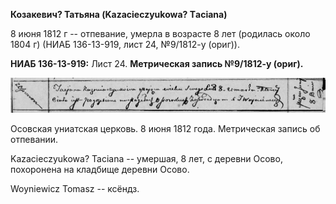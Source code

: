 **Козакевич? Татьяна (Kazacieczyukowa? Тaciana)**

8 июня 1812 г -- отпевание, умерла в возрасте 8 лет (родилась около 1804
г) (НИАБ 136-13-919, лист 24, №9/1812-у (ориг)).

**НИАБ 136-13-919:** Лист 24. **Метрическая запись №9/1812-у (ориг).**

![](./media/7dee41933b44c53e2254b0bc55257c712de7148e.png)

Осовская униатская церковь. 8 июня 1812 года. Метрическая запись об
отпевании.

Kazacieczyukowa? Taciana -- умершая, 8 лет, с деревни Осово, похоронена
на кладбище деревни Осово.

Woyniewicz Tomasz -- ксёндз.
